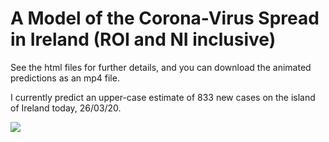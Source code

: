 # A Model of the Corona-Virus Spread in Ireland (ROI and NI inclusive)

See the html files for further details, and you can download the animated predictions as an mp4 file.

I currently predict an upper-case estimate of 833 new cases on the island of Ireland today, 26/03/20.

<img src="https://i.imgur.com/d5CuVz4.png">
